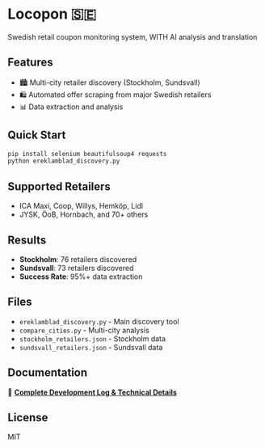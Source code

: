 # Locopon 🇸🇪

Swedish retail coupon monitoring system, WITH AI analysis and translation

## Features
- 🏙️ Multi-city retailer discovery (Stockholm, Sundsvall)
- 🛍️ Automated offer scraping from major Swedish retailers
- 📊 Data extraction and analysis

## Quick Start
```bash
pip install selenium beautifulsoup4 requests
python ereklamblad_discovery.py
```

## Supported Retailers
- ICA Maxi, Coop, Willys, Hemköp, Lidl
- JYSK, ÖoB, Hornbach, and 70+ others

## Results
- **Stockholm**: 76 retailers discovered
- **Sundsvall**: 73 retailers discovered
- **Success Rate**: 95%+ data extraction

## Files
- `ereklamblad_discovery.py` - Main discovery tool
- `compare_cities.py` - Multi-city analysis
- `stockholm_retailers.json` - Stockholm data
- `sundsvall_retailers.json` - Sundsvall data

## Documentation
📖 **[Complete Development Log & Technical Details](DEVELOPMENT_LOG.md)**

## License
MIT

